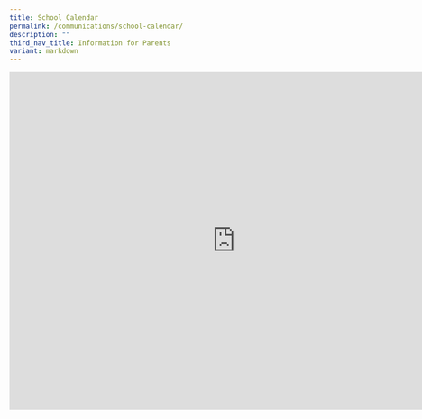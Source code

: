 ```yaml
---
title: School Calendar
permalink: /communications/school-calendar/
description: ""
third_nav_title: Information for Parents
variant: markdown
---
```

<iframe scrolling="no" frameborder="0" height="600" width="800" style="border: 0" src="https://calendar.google.com/calendar/embed?src=c_961b644a0881fbb8281a4ae46d79e928bbc489f7a38db07fedcf316a2dd7ae92%40group.calendar.google.com&amp;ctz=Asia%2FSingapore"></iframe>